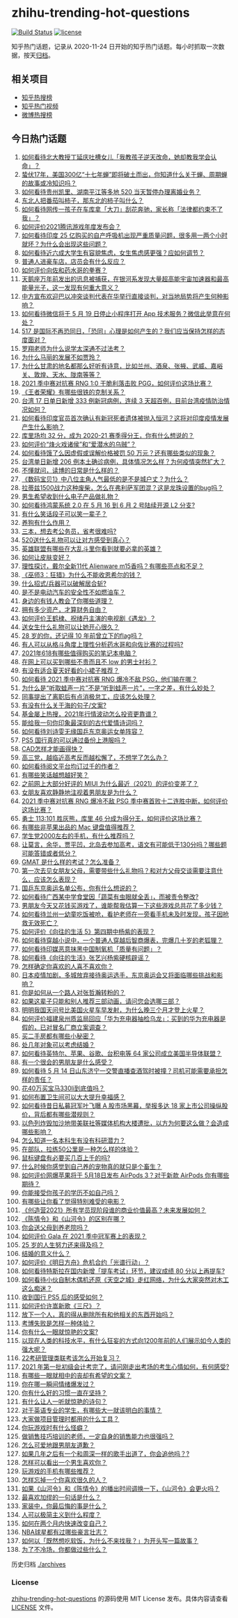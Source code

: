 # zhihu-trending-hot-questions

[![Build Status](https://github.com/justjavac/zhihu-trending-hot-questions/workflows/ci/badge.svg?branch=master)](https://github.com/justjavac/zhihu-trending-hot-questions/actions)
[![license](https://img.shields.io/github/license/justjavac/zhihu-trending-hot-questions)](https://github.com/justjavac/zhihu-trending-hot-questions/blob/master/LICENSE)

知乎热门话题，记录从 2020-11-24 日开始的知乎热门话题。每小时抓取一次数据，按天[归档](./archives)。

## 相关项目

- [知乎热搜榜](https://github.com/justjavac/zhihu-trending-top-search)
- [知乎热门视频](https://github.com/justjavac/zhihu-trending-hot-video)
- [微博热搜榜](https://github.com/justjavac/weibo-trending-hot-search)

## 今日热门话题

<!-- BEGIN -->
<!-- 最后更新时间 Mon May 17 2021 16:02:38 GMT+0800 (China Standard Time) -->

1. [如何看待北大教授丁延庆吐槽女儿「我教孩子逆天改命，她却教我学会认命」？](https://www.zhihu.com/question/459213529)
2. [蛰伏17年，美国300亿“十七年蝉”即将破土而出，你知道什么关于蝉、周期蝉的故事或冷知识吗？](https://www.zhihu.com/question/459355817)
3. [如何看待贵州凯里、湖南平江等多地 520 当天暂停办理离婚业务？](https://www.zhihu.com/question/459749764)
4. [东北人把番茄叫柿子，那东北的柿子叫什么？](https://www.zhihu.com/question/459057274)
5. [如何看待网传一孩子在车库拿「大刀」刮花奔驰，家长称「法律都约束不了我」？](https://www.zhihu.com/question/459405484)
6. [如何评价2021腾讯游戏年度发布会？](https://www.zhihu.com/question/459484973)
7. [如何看待印度 25
   亿购买的自产呼吸机出现严重质量问题，很多用一两个小时就坏？为什么会出现这些问题？](https://www.zhihu.com/question/459351191)
8. [如何看待近六成大学生有容貌焦虑，女生焦虑感更强？应如何调节？](https://www.zhihu.com/question/446241093)
9. [普通人进豪车店，店员会有什么反应？](https://www.zhihu.com/question/40852072)
10. [如何评价向佐和药水哥的拳赛？](https://www.zhihu.com/question/459765039)
11. [天鹅座万年前发出的讯息被捕获，在银河系发现大量超高能宇宙加速器和最高能量光子，这一发现有何重大意义？](https://www.zhihu.com/question/459873347)
12. [中方宣布欢迎巴以冲突谈判代表在华举行直接谈判，对当地局势将产生何种影响？](https://www.zhihu.com/question/459778849)
13. [如何看待微信将于 5 月 19 日停止小程序打开 App
    技术服务？微信此举意在何处？](https://www.zhihu.com/question/459459278)
14. [517
    是国际不再恐同日，「恐同」心理是如何产生的？我们应当保持怎样的态度面对？](https://www.zhihu.com/question/459893850)
15. [罗翔老师为什么说学太深通不过法考？](https://www.zhihu.com/question/453113816)
16. [为什么马丽的发展不如贾玲？](https://www.zhihu.com/question/459059707)
17. [为什么甘肃的地名都那么好听有诗意，比如兰州、酒泉、张掖、武威、嘉峪关、敦煌、天水、陇南等等？](https://www.zhihu.com/question/343852891)
18. [2021 季中赛对抗赛 RNG 1:0 干脆利落击败
    PGG，如何评价这场比赛？](https://www.zhihu.com/question/459831717)
19. [《王者荣耀》有哪些很铁的克制关系？](https://www.zhihu.com/question/448036248)
20. [台湾 17 日单日新增 333 例新冠病例，连续 3
    天超百例，目前台湾疫情防治情况如何？](https://www.zhihu.com/question/459921281)
21. [如何看待印度官员首次确认有新冠死者遗体被抛入恒河？这将对印度疫情发展产生什么影响？](https://www.zhihu.com/question/459878844)
22. [库里场均 32 分，成为 2020-21
    赛季得分王，你有什么想说的？](https://www.zhihu.com/question/459867740)
23. [如何评价“烽火戏诸侯”和“爱潜水的乌贼”？](https://www.zhihu.com/question/450823839)
24. [如何看待饿了么因虚假或误解价格被罚 50
    万元？还有哪些类似的现象？](https://www.zhihu.com/question/459881517)
25. [台湾单日新增 206
    例本土确诊病例，具体情况怎么样？为何疫情突然扩大？](https://www.zhihu.com/question/459736953)
26. [不懂就问，读博的日常是什么样的？](https://www.zhihu.com/question/454030318)
27. [《数码宝贝1》中八位主角人气最低的是不是城户丈？为什么？](https://www.zhihu.com/question/38453100)
28. [拉蒂兹1500战力这种废柴，怎么在弗利萨军团混？这是龙珠设置的bug吗？](https://www.zhihu.com/question/459607468)
29. [男生希望收到什么电子产品做礼物？](https://www.zhihu.com/question/59448723)
30. [如何看待鸿蒙系统 2.0 在 5 月 16 到 6 月 2 号陆续开源 L2
    分支?](https://www.zhihu.com/question/459880171)
31. [有什么笑话段子可以笑一辈子？](https://www.zhihu.com/question/323762280)
32. [养狗有什么作用？](https://www.zhihu.com/question/455659791)
33. [三本，想去考公务员，省考很难吗?](https://www.zhihu.com/question/332487091)
34. [520送什么礼物可以让对方感受到真心？](https://www.zhihu.com/question/323398197)
35. [英雄联盟有哪些在大乱斗里你看到就要必拿的英雄？](https://www.zhihu.com/question/457714305)
36. [如何让皮肤变好？](https://www.zhihu.com/question/28259314)
37. [理性探讨，戴尔全新11代 Alienware
    m15香吗？有哪些亮点和不足？](https://www.zhihu.com/question/459366400)
38. [《巫师3：狂猎》为什么不能收恩希尔的钱？](https://www.zhihu.com/question/457927112)
39. [什么招式/兵器可以破解居合斩?](https://www.zhihu.com/question/459599241)
40. [是不是电动汽车的安全性不如燃油车？](https://www.zhihu.com/question/459373123)
41. [身边的有钱人教会了你哪些道理？](https://www.zhihu.com/question/430653175)
42. [拥有多少资产，才算财务自由？](https://www.zhihu.com/question/443106237)
43. [如何评价王鹤棣、祝绪丹主演的电视剧《遇龙》？](https://www.zhihu.com/question/458182505)
44. [送女生什么礼物可以让她开心很久？](https://www.zhihu.com/question/327277042)
45. [28 岁的你，还记得 10 年前曾立下的flag吗？](https://www.zhihu.com/question/459886068)
46. [有人可以从格斗角度上理性分析药水哥和向佐比赛的过程吗?](https://www.zhihu.com/question/459656423)
47. [2021年618有哪些值得购买的笔记本电脑？](https://www.zhihu.com/question/456023623)
48. [在网上可以买到哪些不贵而且不 low 的男士衬衫？](https://www.zhihu.com/question/35621611)
49. [有没有适合夏天好看的小裙子推荐？](https://www.zhihu.com/question/453977130)
50. [如何看待 2021 季中赛对抗赛 RNG 爆冷不敌
    PSG，他们输在哪？](https://www.zhihu.com/question/459817955)
51. [为什么是“听取蛙声一片”不是“听到蛙声一片”，一字之差，有什么妙处？](https://www.zhihu.com/question/455340367)
52. [同事提出了离职后有点消极怠工，应该怎么处理？](https://www.zhihu.com/question/434114178)
53. [有没有什么关于海的句子/文案?](https://www.zhihu.com/question/440597657)
54. [基金屡上热搜，2021年行情波动怎么投资更靠谱？](https://www.zhihu.com/question/459731896)
55. [能给我一句你印象最深刻的古代爱情诗词吗？](https://www.zhihu.com/question/458617157)
56. [如何看待刘诗雯无缘国乒东京奥运女单阵容？](https://www.zhihu.com/question/459710437)
57. [PS5 国行真的可以通过备份上港服吗？](https://www.zhihu.com/question/458832795)
58. [CAD怎样才能画得快？](https://www.zhihu.com/question/22553729)
59. [高三党，越临近高考反而越松懈了，不想学了怎么办？](https://www.zhihu.com/question/458918007)
60. [如何看待阅文平台均订过千的作者？](https://www.zhihu.com/question/458943137)
61. [有哪些笑话越想越好笑？](https://www.zhihu.com/question/449155371)
62. [之前网上大部分好评的 MIUI
    为什么最近（2021）的评价变差了？](https://www.zhihu.com/question/452169697)
63. [女朋友喜欢静静地注视着男朋友是为什么？](https://www.zhihu.com/question/309919749)
64. [2021 季中赛对抗赛 RNG 爆冷不敌 PSG
    季中赛首败十二连胜中断，如何评价这场比赛？](https://www.zhihu.com/question/459807055)
65. [勇士 113:101 胜灰熊，库里 46
    分成为得分王，如何评价这场比赛？](https://www.zhihu.com/question/459852096)
66. [有哪些非苹果出品的 Mac 键盘值得推荐？](https://www.zhihu.com/question/20607265)
67. [学生党2000左右的手机，有什么推荐吗？](https://www.zhihu.com/question/459011732)
68. [让莫言，余华，贾平凹，北岛去参加高考，语文有可能低于130分吗？哪些题可能答错或者低分？](https://www.zhihu.com/question/439358421)
69. [GMAT 是什么样的考试？怎么准备？](https://www.zhihu.com/question/24008989)
70. [第一次去见女朋友父母，需要带些什么礼物吗？和对方父母交谈需要注意什么，应该怎么表现？](https://www.zhihu.com/question/21442604)
71. [国乒东京奥运名单公布，你有什么想说的？](https://www.zhihu.com/question/459708819)
72. [如何看待广西某中学食堂因「蔬菜有虫眼就全丢」，而被责令整改?](https://www.zhihu.com/question/459462929)
73. [男朋友今天又花钱买游戏了，谁能帮我估算一下这些游戏总共花了多少钱？](https://www.zhihu.com/question/453441147)
74. [如何看待兰州一幼童吃饭被呛，看护老师在一旁看手机未及时发现，孩子因抢救无效死亡？](https://www.zhihu.com/question/459515468)
75. [如何评价《向往的生活 5》第四期中杨紫的表现？](https://www.zhihu.com/question/459467558)
76. [如何看待穿越小说中，一个普通人穿越后智商爆表，完爆几十岁的老狐狸？](https://www.zhihu.com/question/376857581)
77. [如何看待印媒恶意抹黑中国制氧机「质量有问题」？](https://www.zhihu.com/question/459700129)
78. [如何看待《向往的生活》张艺兴杨紫硬核辟谣？](https://www.zhihu.com/question/459521803)
79. [怎样确定你喜欢的人喜不喜欢你？](https://www.zhihu.com/question/455730126)
80. [日本疫情加剧，多城放弃接待奥运选手，东京奥运会又将面临哪些挑战和影响？](https://www.zhihu.com/question/459370169)
81. [你是如何从一个路人对张哲瀚转粉的？](https://www.zhihu.com/question/458888109)
82. [如果这辈子只能和别人推荐三部动画，请问您会选哪三部？](https://www.zhihu.com/question/459632635)
83. [明明我国天问号比美国火星车早发射，为什么晚三个月才登上火星？](https://www.zhihu.com/question/445286711)
84. [如何评价福建泉州质监局回应「华为充电器抽检乌龙」：买到的华为充电器是假的，已对冒名厂商立案调查？](https://www.zhihu.com/question/459575426)
85. [买二手房都有哪些小秘密？](https://www.zhihu.com/question/391535547)
86. [处几年对象可以考虑结婚？](https://www.zhihu.com/question/450899653)
87. [如何看待英特尔、苹果、谷歌、台积电等 64
    家公司成立美国半导体联盟？](https://www.zhihu.com/question/459482645)
88. [有一个很会的男朋友是什么感受？](https://www.zhihu.com/question/391872560)
89. [如何看待 5 月 14
    日山东济宁一交警直播查酒驾时被撞？司机可能需要承担怎样的责任？](https://www.zhihu.com/question/459588410)
90. [花40万买宝马330li到底值吗？](https://www.zhihu.com/question/459431704)
91. [如何布置卫生间可以大大提升幸福感？](https://www.zhihu.com/question/453988104)
92. [如何看待昔日私募冠军叶飞曝 A 股市场黑幕，举报多达 18
    家上市公司操纵股价，背后都有哪些潜规则？](https://www.zhihu.com/question/459558051)
93. [以色列炸毁加沙地带美联社等媒体机构大楼遭批，以方为何要这么做？会造成哪些影响？](https://www.zhihu.com/question/459696493)
94. [怎么知道一名本科生有没有科研潜力？](https://www.zhihu.com/question/458786106)
95. [在部队，拉练50公里是一种怎么样的体验？](https://www.zhihu.com/question/47872589)
96. [鼠标键盘有必要买几百上千的吗?](https://www.zhihu.com/question/459346809)
97. [什么时候你感觉到自己养的宠物真的就只是个畜生？](https://www.zhihu.com/question/344278401)
98. [如何评价网爆苹果将于 5月18日发布 AirPods 3？对于新款 AirPods
    你有哪些期待？](https://www.zhihu.com/question/459436442)
99. [你能接受你孩子的学历不如自己吗？](https://www.zhihu.com/question/458655662)
100. [有哪些让你看了觉得特别难受的电影？](https://www.zhihu.com/question/441119264)
101. [《创造营2021》所有学员现阶段谁的商业价值最高？未来发展如何？](https://www.zhihu.com/question/458257824)
102. [《陈情令》和《山河令》的区别在哪？](https://www.zhihu.com/question/452003910)
103. [你会送父母到养老院吗？](https://www.zhihu.com/question/454221536)
104. [如何评价 Gala 在 2021 季中冠军赛上的表现？](https://www.zhihu.com/question/459505861)
105. [25 岁的人生努力还来得及吗？](https://www.zhihu.com/question/458261574)
106. [结婚的意义什么？](https://www.zhihu.com/question/458425888)
107. [如何评价《明日方舟》危机合约「光谱行动」？](https://www.zhihu.com/question/459589633)
108. [如何看待特斯拉在国内新增「提车考试」环节，建议成绩 80
     分以上再提车?](https://www.zhihu.com/question/459595338)
109. [如何看待小伙自制木偶机还原《天空之城》走红网络，为什么大家突然对木工这么痴迷？](https://www.zhihu.com/question/459454868)
110. [收到国行 PS5 后的感受如何？](https://www.zhihu.com/question/459171541)
111. [如何评价许嵩新歌《三尺》？](https://www.zhihu.com/question/459309963)
112. [放下一个人，真的得从删除所有和他相关的东西开始吗？](https://www.zhihu.com/question/453283848)
113. [考博失败是怎样一种体验？](https://www.zhihu.com/question/55449969)
114. [你有什么一眼就惊艳的文案?](https://www.zhihu.com/question/384142344)
115. [以现在人类的科技水平，有什么狂妄的方式向1200年前的人们展示如今人类的强大呢？](https://www.zhihu.com/question/456628031)
116. [22考研管理类联考该怎么开始复习？](https://www.zhihu.com/question/428880602)
117. [2021
     年第一批初级会计考完了，请问刚走出考场的考生心情如何，有何感受?](https://www.zhihu.com/question/459532575)
118. [有哪些一眼就相中的丧却有希望的文案？](https://www.zhihu.com/question/451987862)
119. [你在哪一瞬间情绪爆发过？](https://www.zhihu.com/question/267660074)
120. [你有什么好的习惯一直在坚持？](https://www.zhihu.com/question/435012841)
121. [有什么让人一听就惊艳的诗句？](https://www.zhihu.com/question/457061535)
122. [对于英语专业的学生，有哪些大一就该明白的事情？](https://www.zhihu.com/question/420512758)
123. [大家做项目管理时都用的什么工具？](https://www.zhihu.com/question/38813402)
124. [你玩游戏时有什么怪癖？](https://www.zhihu.com/question/36169913)
125. [做销售技巧培训的老师，一定自身的销售能力也很强吗？](https://www.zhihu.com/question/456460921)
126. [怎么可爱地跟男朋友道歉？](https://www.zhihu.com/question/383772587)
127. [如果几年之后有一个和周深一样的歌手出道了，你会追他吗？?](https://www.zhihu.com/question/459686681)
128. [怎样可以看出一个男生喜欢你？](https://www.zhihu.com/question/457257289)
129. [玩游戏的手机有哪些推荐？](https://www.zhihu.com/question/286463136)
130. [怎样忘掉一个你喜欢很久的人？](https://www.zhihu.com/question/456852121)
131. [如果《山河令》和《陈情令》的播出时间调换一下，《山河令》会更火吗？](https://www.zhihu.com/question/459250772)
132. [最喜欢加缪的一句话是什么？](https://www.zhihu.com/question/318208674)
133. [家装中，你最后悔的事是什么？](https://www.zhihu.com/question/56054068)
134. [人可以极简主义到什么程度？](https://www.zhihu.com/question/313020218)
135. [如何在两个月内快速改变自己？](https://www.zhihu.com/question/451986493)
136. [NBA球星都有过哪些豪言壮志？](https://www.zhihu.com/question/459318880)
137. [如何以「既然想吃软饭，为什么不来找我？」为开头写一篇故事？](https://www.zhihu.com/question/454056791)
138. [为了不冷场，你都做过些什么？](https://www.zhihu.com/question/458658699)

<!-- END -->

历史归档 [./archives](./archives)

### License

[zhihu-trending-hot-questions](https://github.com/justjavac/zhihu-trending-hot-questions)
的源码使用 MIT License 发布。具体内容请查看 [LICENSE](./LICENSE) 文件。
